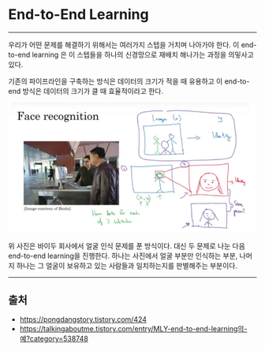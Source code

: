 # End-to-End Learning #
-------------------
우리가 어떤 문제를 해결하기 위해서는 여러가지 스텝을 거치며 나아가야 한다. 이 end-to-end learning 은 이 스텝들을 하나의 신경망으로 재배치 해나가는 과정을 의밓사고 있다.

기존의 파이프라인을 구축하는 방식은 데이터의 크기가 적을 때 유용하고 이 end-to-end 방식은 데이터의 크기가 클 때 효율적이라고 한다.

![picture](/image/2021_01_10_1.png)

위 사진은 바이두 회사에서 얼굴 인식 문제를 푼 방식이다. 대신 두 문제로 나눈 다음 end-to-end learning을 진행한다. 하나는 사진에서 얼굴 부분만 인식하는 부분, 나머지 하나는 그 얼굴이 보유하고 있는 사람들과 일치하는지를 판별해주는 부분이다.

----------------
## 출처 ##
* <https://pongdangstory.tistory.com/424>
* <https://talkingaboutme.tistory.com/entry/MLY-end-to-end-learning의-예?category=538748>